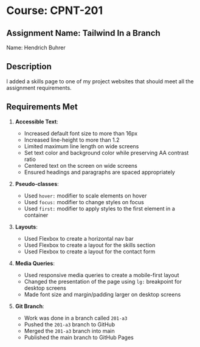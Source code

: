 # Course: CPNT-201
## Assignment Name: Tailwind In a Branch
Name: Hendrich Buhrer

## Description
I added a skills page to one of my project websites that should meet all the assignment requirements.

## Requirements Met
1. **Accessible Text**:
   - Increased default font size to more than 16px
   - Increased line-height to more than 1.2
   - Limited maximum line length on wide screens
   - Set text color and background color while preserving AA contrast ratio
   - Centered text on the screen on wide screens
   - Ensured headings and paragraphs are spaced appropriately

2. **Pseudo-classes**:
   - Used `hover:` modifier to scale elements on hover
   - Used `focus:` modifier to change styles on focus
   - Used `first:` modifier to apply styles to the first element in a container

3. **Layouts**:
   - Used Flexbox to create a horizontal nav bar
   - Used Flexbox to create a layout for the skills section
   - Used Flexbox to create a layout for the contact form

4. **Media Queries**:
   - Used responsive media queries to create a mobile-first layout
   - Changed the presentation of the page using `lg:` breakpoint for desktop screens
   - Made font size and margin/padding larger on desktop screens

5. **Git Branch**:
   - Work was done in a branch called `201-a3`
   - Pushed the `201-a3` branch to GitHub
   - Merged the `201-a3` branch into main
   - Published the main branch to GitHub Pages

